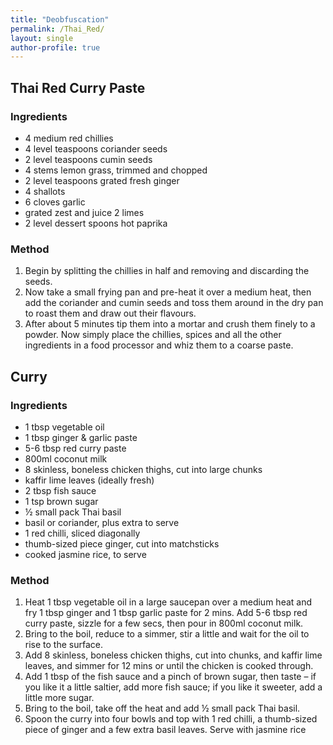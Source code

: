 ```yaml
---
title: "Deobfuscation"
permalink: /Thai_Red/
layout: single
author-profile: true
---
```


## Thai Red Curry Paste
### Ingredients
- 4 medium red chillies
- 4 level teaspoons coriander seeds
- 2 level teaspoons cumin seeds
- 4 stems lemon grass, trimmed and chopped
- 2 level teaspoons grated fresh ginger    
- 4 shallots
- 6 cloves garlic
- grated zest and juice 2 limes
- 2 level dessert spoons hot paprika

### Method
1. Begin by splitting the chillies in half and removing and discarding the seeds.
2. Now take a small frying pan and pre-heat it over a medium heat, then add the coriander and cumin seeds and toss them around in the dry pan to roast them and draw out their flavours.
3. After about 5 minutes tip them into a mortar and crush them finely to a powder. Now simply place the chillies, spices and all the other ingredients in a food processor and whiz them to a coarse paste.

## Curry
### Ingredients
- 1 tbsp vegetable oil
- 1 tbsp ginger & garlic paste
- 5-6 tbsp red curry paste
- 800ml coconut milk
- 8 skinless, boneless chicken thighs, cut into large chunks
- kaffir lime leaves (ideally fresh)
- 2 tbsp fish sauce
- 1 tsp brown sugar
- ½ small pack Thai basil
- basil or coriander, plus extra to serve
- 1 red chilli, sliced diagonally
- thumb-sized piece ginger, cut into matchsticks
- cooked jasmine rice, to serve

### Method
1. Heat 1 tbsp vegetable oil in a large saucepan over a medium heat and fry 1 tbsp ginger and 1 tbsp garlic paste for 2 mins. Add 5-6 tbsp red curry paste, sizzle for a few secs, then pour in 800ml coconut milk.
2. Bring to the boil, reduce to a simmer, stir a little and wait for the oil to rise to the surface.
3. Add 8 skinless, boneless chicken thighs, cut into chunks, and kaffir lime leaves, and simmer for 12 mins or until the chicken is cooked through.
4. Add 1 tbsp of the fish sauce and a pinch of brown sugar, then taste – if you like it a little saltier, add more fish sauce; if you like it sweeter, add a little more sugar.
5. Bring to the boil, take off the heat and add ½ small pack Thai basil.
6. Spoon the curry into four bowls and top with 1 red chilli, a thumb-sized piece of ginger and a few extra basil leaves. Serve with jasmine rice

